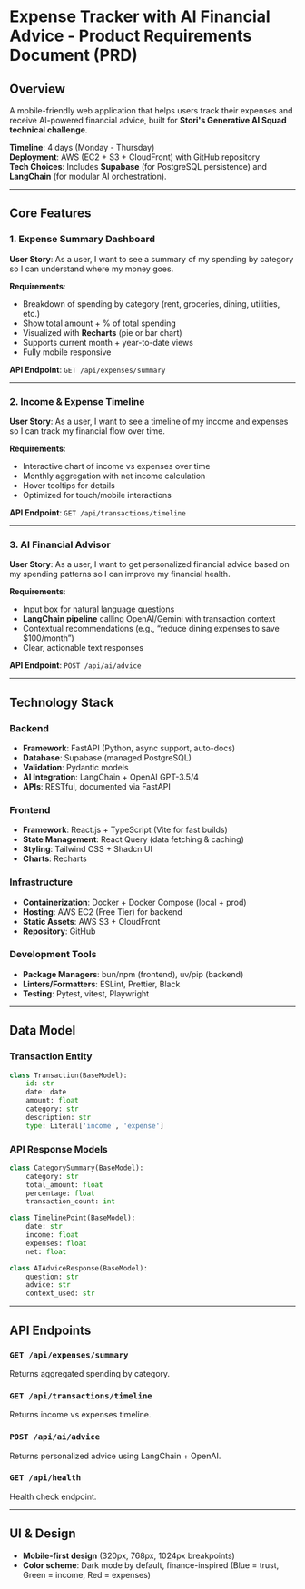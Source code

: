 # Expense Tracker with AI Financial Advice - Product Requirements Document (PRD)

## Overview

A mobile-friendly web application that helps users track their expenses and receive AI-powered financial advice, built for **Stori's Generative AI Squad technical challenge**.

**Timeline**: 4 days (Monday - Thursday)\
**Deployment**: AWS (EC2 + S3 + CloudFront) with GitHub repository\
**Tech Choices**: Includes **Supabase** (for PostgreSQL persistence) and **LangChain** (for modular AI orchestration).

---

## Core Features

### 1. Expense Summary Dashboard

**User Story**: As a user, I want to see a summary of my spending by category so I can understand where my money goes.

**Requirements**:

- Breakdown of spending by category (rent, groceries, dining, utilities, etc.)
- Show total amount + % of total spending
- Visualized with **Recharts** (pie or bar chart)
- Supports current month + year-to-date views
- Fully mobile responsive

**API Endpoint**: `GET /api/expenses/summary`

---

### 2. Income & Expense Timeline

**User Story**: As a user, I want to see a timeline of my income and expenses so I can track my financial flow over time.

**Requirements**:

- Interactive chart of income vs expenses over time
- Monthly aggregation with net income calculation
- Hover tooltips for details
- Optimized for touch/mobile interactions

**API Endpoint**: `GET /api/transactions/timeline`

---

### 3. AI Financial Advisor

**User Story**: As a user, I want to get personalized financial advice based on my spending patterns so I can improve my financial health.

**Requirements**:

- Input box for natural language questions
- **LangChain pipeline** calling OpenAI/Gemini with transaction context
- Contextual recommendations (e.g., “reduce dining expenses to save \$100/month”)
- Clear, actionable text responses

**API Endpoint**: `POST /api/ai/advice`

---

## Technology Stack

### Backend

- **Framework**: FastAPI (Python, async support, auto-docs)
- **Database**: Supabase (managed PostgreSQL)
- **Validation**: Pydantic models
- **AI Integration**: LangChain + OpenAI GPT-3.5/4
- **APIs**: RESTful, documented via FastAPI

### Frontend

- **Framework**: React.js + TypeScript (Vite for fast builds)
- **State Management**: React Query (data fetching & caching)
- **Styling**: Tailwind CSS + Shadcn UI
- **Charts**: Recharts

### Infrastructure

- **Containerization**: Docker + Docker Compose (local + prod)
- **Hosting**: AWS EC2 (Free Tier) for backend
- **Static Assets**: AWS S3 + CloudFront
- **Repository**: GitHub

### Development Tools

- **Package Managers**: bun/npm (frontend), uv/pip (backend)
- **Linters/Formatters**: ESLint, Prettier, Black
- **Testing**: Pytest, vitest, Playwright

---

## Data Model

### Transaction Entity

```python
class Transaction(BaseModel):
    id: str
    date: date
    amount: float
    category: str
    description: str
    type: Literal['income', 'expense']
```

### API Response Models

```python
class CategorySummary(BaseModel):
    category: str
    total_amount: float
    percentage: float
    transaction_count: int

class TimelinePoint(BaseModel):
    date: str
    income: float
    expenses: float
    net: float

class AIAdviceResponse(BaseModel):
    question: str
    advice: str
    context_used: str
```

---

## API Endpoints

### `GET /api/expenses/summary`

Returns aggregated spending by category.

### `GET /api/transactions/timeline`

Returns income vs expenses timeline.

### `POST /api/ai/advice`

Returns personalized advice using LangChain + OpenAI.

### `GET /api/health`

Health check endpoint.

---

## UI & Design

- **Mobile-first design** (320px, 768px, 1024px breakpoints)
- **Color scheme**: Dark mode by default, finance-inspired (Blue = trust, Green = income, Red = expenses)

